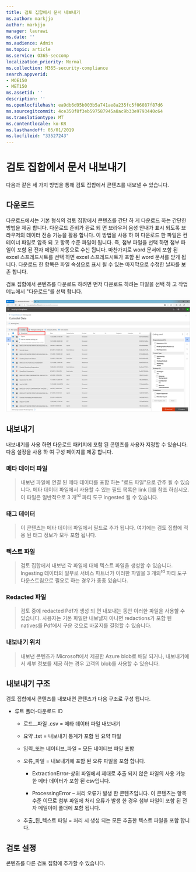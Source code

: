 ```yaml
---
title: 검토 집합에서 문서 내보내기
ms.author: markjjo
author: markjjo
manager: laurawi
ms.date: ''
ms.audience: Admin
ms.topic: article
ms.service: O365-seccomp
localization_priority: Normal
ms.collection: M365-security-compliance
search.appverid:
- MOE150
- MET150
ms.assetid: ''
description: ''
ms.openlocfilehash: ea9db6d95b003b5a741ae8a235fc5f06087f87d6
ms.sourcegitcommit: 4ce350f8f3eb597587945a8ac9b33e9793440c64
ms.translationtype: MT
ms.contentlocale: ko-KR
ms.lasthandoff: 05/01/2019
ms.locfileid: "33527243"
---
```

# <a name="export-documents-from-a-review-set"></a>검토 집합에서 문서 내보내기

다음과 같은 세 가지 방법을 통해 검토 집합에서 콘텐츠를 내보낼 수 있습니다.

## <a name="download"></a>다운로드

다운로드에서는 기본 형식의 검토 집합에서 콘텐츠를 간단 하 게 다운로드 하는 간단한 방법을 제공 합니다. 다운로드 준비가 완료 되 면 브라우저 음성 안내가 표시 되도록 브라우저의 데이터 전송 기능을 활용 합니다. 이 방법을 사용 하 여 다운로드 한 파일은 컨테이너 파일로 압축 되 고 항목 수준 파일이 됩니다. 즉, 첨부 파일을 선택 하면 첨부 파일이 포함 된 전자 메일이 자동으로 수신 됩니다. 마찬가지로 word 문서에 포함 된 excel 스프레드시트를 선택 하면 excel 스프레드시트가 포함 된 word 문서를 받게 됩니다. 다운로드 한 항목은 파일 속성으로 표시 될 수 있는 마지막으로 수정한 날짜를 보존 합니다.

검토 집합에서 콘텐츠를 다운로드 하려면 먼저 다운로드 하려는 파일을 선택 하 고 작업 메뉴에서 "다운로드"를 선택 합니다.

![자동으로 생성 되는 컴퓨터 설명 스크린샷](../media/eDiscoDownload.png)

## <a name="export"></a>내보내기

내보내기를 사용 하면 다운로드 패키지에 포함 된 콘텐츠를 사용자 지정할 수 있습니다. 다음 설정을 사용 하 여 구성 페이지를 제공 합니다.

### <a name="metadata-file"></a>메타 데이터 파일

> 내보낸 파일에 연결 된 메타 데이터를 포함 하는 "로드 파일"으로 간주 될 수 있습니다. 메타 데이터 파일에서 사용할 수 있는 필드 목록은 link \[\]를 참조 하십시오. 이 파일은 일반적으로 3 개<sup>rd</sup> 파티 도구 ingested 될 수 있습니다.

### <a name="tag-data"></a>태그 데이터

> 이 콘텐츠는 메타 데이터 파일에서 필드로 추가 됩니다. 여기에는 검토 집합에 적용 된 태그 정보가 모두 포함 됩니다.

### <a name="text-files"></a>텍스트 파일

> 검토 집합에서 내보낸 각 파일에 대해 텍스트 파일을 생성할 수 있습니다. Ingesting 데이터의 일부로 서비스 파트너가 이러한 파일을 3 개의<sup>rd</sup> 파티 도구 다운스트림으로 필요로 하는 경우가 종종 있습니다.

### <a name="redacted-files"></a>Redacted 파일

> 검토 중에 redacted Pdf가 생성 되 면 내보내는 동안 이러한 파일을 사용할 수 있습니다. 사용자는 기본 파일만 내보낼지 아니면 redactions가 포함 된 natives를 Pdf에서 구운 것으로 바꿀지를 결정할 수 있습니다.

### <a name="export-location"></a>내보내기 위치

> 내보낸 콘텐츠가 Microsoft에서 제공한 Azure blob로 배달 되거나, 내보내기에서 세부 정보를 제공 하는 경우 고객의 blob를 사용할 수 있습니다.

## <a name="export-structure"></a>내보내기 구조

검토 집합에서 콘텐츠를 내보내면 콘텐츠가 다음 구조로 구성 됩니다.

  - 루트 폴더-다운로드 ID
    
      - 로드\_\_파일 .csv = 메타 데이터 파일 내보내기
    
      - 요약 .txt = 내보내기 통계가 포함 된 요약 파일
    
      - 입력\_또는 네이티브\_파일 = 모든 네이티브 파일 포함
    
      - 오류\_파일 = 내보내기에 포함 된 오류 파일을 포함 합니다.
        
          - ExtractionError-상위 파일에서 제대로 추출 되지 않은 파일의 사용 가능한 메타 데이터가 포함 된 csv입니다.
        
          - ProcessingError – 처리 오류가 발생 한 콘텐츠입니다. 이 콘텐츠는 항목 수준 이므로 첨부 파일에 처리 오류가 발생 한 경우 첨부 파일이 포함 된 전자 메일이이 폴더에 포함 됩니다.
    
      - 추출\_된\_텍스트 파일 = 처리 시 생성 되는 모든 추출한 텍스트 파일을 포함 합니다.

## <a name="review-set"></a>검토 설정

콘텐츠를 다른 검토 집합에 추가할 수 있습니다.